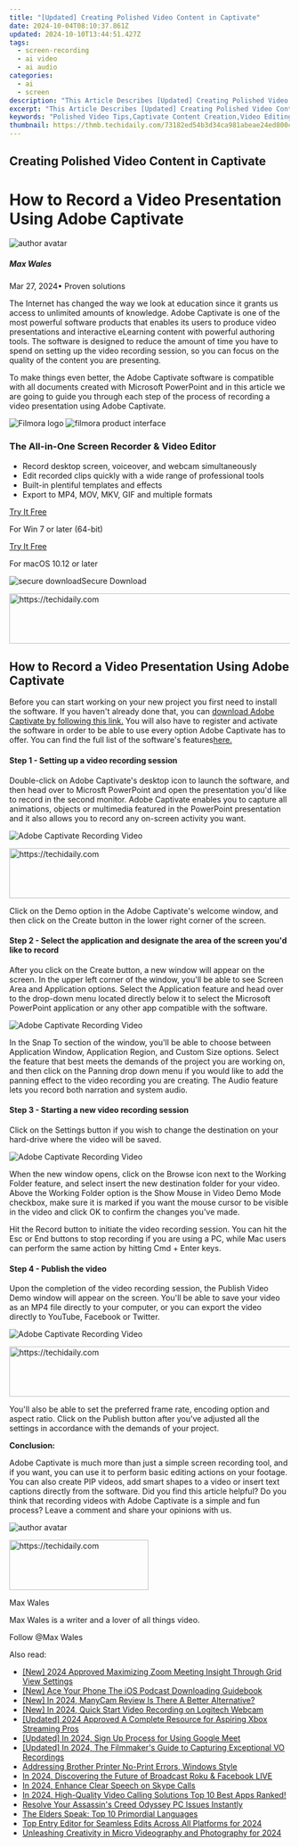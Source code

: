 ```yaml
---
title: "[Updated] Creating Polished Video Content in Captivate"
date: 2024-10-04T08:10:37.861Z
updated: 2024-10-10T13:44:51.427Z
tags: 
  - screen-recording
  - ai video
  - ai audio
categories: 
  - ai
  - screen
description: "This Article Describes [Updated] Creating Polished Video Content in Captivate"
excerpt: "This Article Describes [Updated] Creating Polished Video Content in Captivate"
keywords: "Polished Video Tips,Captivate Content Creation,Video Editing Basics,Professional Video Capture,Engaging Video Production,Content Polish Techniques,Captivate Storytelling"
thumbnail: https://thmb.techidaily.com/73182ed54b3d34ca981abeae24ed800ccc098d1b157cf1a2528e89d05cbc2979.jpg
---
```


## Creating Polished Video Content in Captivate

# How to Record a Video Presentation Using Adobe Captivate

![author avatar](https://images.wondershare.com/filmora/article-images/max-wales-author.jpg)

##### Max Wales

 Mar 27, 2024• Proven solutions

The Internet has changed the way we look at education since it grants us access to unlimited amounts of knowledge. Adobe Captivate is one of the most powerful software products that enables its users to produce video presentations and interactive eLearning content with powerful authoring tools. The software is designed to reduce the amount of time you have to spend on setting up the video recording session, so you can focus on the quality of the content you are presenting.

To make things even better, the Adobe Captivate software is compatible with all documents created with Microsoft PowerPoint and in this article we are going to guide you through each step of the process of recording a video presentation using Adobe Captivate.

![Filmora logo](https://images.wondershare.com/filmora/logo_icon/wondershare-filmora-logo-horizontal.png) ![filmora product interface](https://images.wondershare.com/filmora/images/common/filmora-product-banner.png)

### The All-in-One Screen Recorder & Video Editor

* Record desktop screen, voiceover, and webcam simultaneously
* Edit recorded clips quickly with a wide range of professional tools
* Built-in plentiful templates and effects
* Export to MP4, MOV, MKV, GIF and multiple formats

[Try It Free](https://tools.techidaily.com/wondershare/filmora/download/)

For Win 7 or later (64-bit)

[Try It Free](https://tools.techidaily.com/wondershare/filmora/download/)

For macOS 10.12 or later

![secure download](https://static.wondershare.com/images-filmora/images/common/securety.svg)Secure Download

<!-- affiliate ads begin -->
<a href="https://imp.i357552.net/c/5597632/1030129/11832" target="_top" id="1030129">
  <img src="//a.impactradius-go.com/display-ad/11832-1030129" border="0" alt="https://techidaily.com" width="720" height="90"/>
</a>
<img height="0" width="0" src="https://imp.i357552.net/i/5597632/1030129/11832" style="position:absolute;visibility:hidden;" border="0" />
<!-- affiliate ads end -->

## How to Record a Video Presentation Using Adobe Captivate

Before you can start working on your new project you first need to install the software. If you haven't already done that, you can [download Adobe Captivate by following this link.](https://www.adobe.com/products/captivate.html) You will also have to register and activate the software in order to be able to use every option Adobe Captivate has to offer. You can find the full list of the software's features[here.](https://www.adobe.com/products/captivate/features.html)

#### Step 1 - Setting up a video recording session

Double-click on Adobe Captivate's desktop icon to launch the software, and then head over to Microsft PowerPoint and open the presentation you'd like to record in the second monitor. Adobe Captivate enables you to capture all animations, objects or multimedia featured in the PowerPoint presentation and it also allows you to record any on-screen activity you want.

![ Adobe Captivate Recording Video ](https://images.wondershare.com/filmora/article-images/adobe-captivate-video-recording.jpg)

<!-- affiliate ads begin -->
<a href="https://appsumo.8odi.net/c/5597632/2049383/7443" target="_top" id="2049383">
  <img src="//a.impactradius-go.com/display-ad/7443-2049383" border="0" alt="https://techidaily.com" width="728" height="90"/>
</a>
<img height="0" width="0" src="https://appsumo.8odi.net/i/5597632/2049383/7443" style="position:absolute;visibility:hidden;" border="0" />
<!-- affiliate ads end -->

Click on the Demo option in the Adobe Captivate's welcome window, and then click on the Create button in the lower right corner of the screen.

#### Step 2 - Select the application and designate the area of the screen you'd like to record

After you click on the Create button, a new window will appear on the screen. In the upper left corner of the window, you'll be able to see Screen Area and Application options. Select the Application feature and head over to the drop-down menu located directly below it to select the Microsoft PowerPoint application or any other app compatible with the software.

![ Adobe Captivate Recording Video ](https://images.wondershare.com/filmora/article-images/adobe-captivate-video-recording-settings.jpg)

In the Snap To section of the window, you'll be able to choose between Application Window, Application Region, and Custom Size options. Select the feature that best meets the demands of the project you are working on, and then click on the Panning drop down menu if you would like to add the panning effect to the video recording you are creating. The Audio feature lets you record both narration and system audio.

#### Step 3 - Starting a new video recording session

Click on the Settings button if you wish to change the destination on your hard-drive where the video will be saved.

![ Adobe Captivate Recording Video ](https://images.wondershare.com/filmora/article-images/adobe-captivate-video-recording-start.jpg)

When the new window opens, click on the Browse icon next to the Working Folder feature, and select insert the new destination folder for your video. Above the Working Folder option is the Show Mouse in Video Demo Mode checkbox, make sure it is marked if you want the mouse cursor to be visible in the video and click OK to confirm the changes you've made.

Hit the Record button to initiate the video recording session. You can hit the Esc or End buttons to stop recording if you are using a PC, while Mac users can perform the same action by hitting Cmd + Enter keys.

#### Step 4 - Publish the video

Upon the completion of the video recording session, the Publish Video Demo window will appear on the screen. You'll be able to save your video as an MP4 file directly to your computer, or you can export the video directly to YouTube, Facebook or Twitter.

![ Adobe Captivate Recording Video ](https://images.wondershare.com/filmora/article-images/adobe-captivate-video-recording-post.jpg)

<!-- affiliate ads begin -->
<a href="https://appsumo.8odi.net/c/5597632/2068408/7443" target="_top" id="2068408">
  <img src="//a.impactradius-go.com/display-ad/7443-2068408" border="0" alt="https://techidaily.com" width="728" height="90"/>
</a>
<img height="0" width="0" src="https://appsumo.8odi.net/i/5597632/2068408/7443" style="position:absolute;visibility:hidden;" border="0" />
<!-- affiliate ads end -->

You'll also be able to set the preferred frame rate, encoding option and aspect ratio. Click on the Publish button after you've adjusted all the settings in accordance with the demands of your project.

**Conclusion:**

Adobe Captivate is much more than just a simple screen recording tool, and if you want, you can use it to perform basic editing actions on your footage. You can also create PIP videos, add smart shapes to a video or insert text captions directly from the software. Did you find this article helpful? Do you think that recording videos with Adobe Captivate is a simple and fun process? Leave a comment and share your opinions with us.

![author avatar](https://images.wondershare.com/filmora/article-images/max-wales-author.jpg)

<!-- affiliate ads begin -->
<a href="https://review-au.sjv.io/c/5597632/2098705/14409" target="_top" id="2098705">
  <img src="//a.impactradius-go.com/display-ad/14409-2098705" border="0" alt="https://techidaily.com" width="250" height="90"/>
</a>
<img height="0" width="0" src="https://review-au.sjv.io/i/5597632/2098705/14409" style="position:absolute;visibility:hidden;" border="0" />
<!-- affiliate ads end -->

Max Wales

Max Wales is a writer and a lover of all things video.

Follow @Max Wales

<ins class="adsbygoogle"
      style="display:block"
      data-ad-client="ca-pub-7571918770474297"
      data-ad-slot="8358498916"
      data-ad-format="auto"
      data-full-width-responsive="true"></ins>

<span class="atpl-alsoreadstyle">Also read:</span>
<div><ul>
<li><a href="https://screen-activity-recording.techidaily.com/new-2024-approved-maximizing-zoom-meeting-insight-through-grid-view-settings/"><u>[New] 2024 Approved Maximizing Zoom Meeting Insight Through Grid View Settings</u></a></li>
<li><a href="https://extra-resources.techidaily.com/new-ace-your-phone-the-ios-podcast-downloading-guidebook/"><u>[New] Ace Your Phone The iOS Podcast Downloading Guidebook</u></a></li>
<li><a href="https://screen-activity-recording.techidaily.com/new-in-2024-manycam-review-is-there-a-better-alternative/"><u>[New] In 2024, ManyCam Review Is There A Better Alternative?</u></a></li>
<li><a href="https://screen-video-capture.techidaily.com/new-in-2024-quick-start-video-recording-on-logitech-webcam/"><u>[New] In 2024, Quick Start Video Recording on Logitech Webcam</u></a></li>
<li><a href="https://screen-activity-recording.techidaily.com/updated-2024-approved-a-complete-resource-for-aspiring-xbox-streaming-pros/"><u>[Updated] 2024 Approved A Complete Resource for Aspiring Xbox Streaming Pros</u></a></li>
<li><a href="https://screen-activity-recording.techidaily.com/updated-in-2024-sign-up-process-for-using-google-meet/"><u>[Updated] In 2024, Sign Up Process for Using Google Meet</u></a></li>
<li><a href="https://screen-activity-recording.techidaily.com/updated-in-2024-the-filmmakers-guide-to-capturing-exceptional-vo-recordings/"><u>[Updated] In 2024, The Filmmaker's Guide to Capturing Exceptional VO Recordings</u></a></li>
<li><a href="https://printer-issues.techidaily.com/addressing-brother-printer-no-print-errors-windows-style/"><u>Addressing Brother Printer No-Print Errors, Windows Style</u></a></li>
<li><a href="https://facebook-videos.techidaily.com/in-2024-discovering-the-future-of-broadcast-roku-and-facebook-live/"><u>In 2024, Discovering the Future of Broadcast Roku & Facebook LIVE</u></a></li>
<li><a href="https://screen-activity-recording.techidaily.com/in-2024-enhance-clear-speech-on-skype-calls/"><u>In 2024, Enhance Clear Speech on Skype Calls</u></a></li>
<li><a href="https://screen-activity-recording.techidaily.com/1715860243638-in-2024-high-quality-video-calling-solutions-top-10-best-apps-ranked/"><u>In 2024, High-Quality Video Calling Solutions Top 10 Best Apps Ranked!</u></a></li>
<li><a href="https://win-answers.techidaily.com/1723009293532-resolve-your-assassins-creed-odyssey-pc-issues-instantly/"><u>Resolve Your Assassin's Creed Odyssey PC Issues Instantly</u></a></li>
<li><a href="https://mondly-stories.techidaily.com/the-elders-speak-top-10-primordial-languages/"><u>The Elders Speak: Top 10 Primordial Languages</u></a></li>
<li><a href="https://some-skills.techidaily.com/top-entry-editor-for-seamless-edits-across-all-platforms-for-2024/"><u>Top Entry Editor for Seamless Edits Across All Platforms for 2024</u></a></li>
<li><a href="https://some-guidance.techidaily.com/unleashing-creativity-in-micro-videography-and-photography-for-2024/"><u>Unleashing Creativity in Micro Videography and Photography for 2024</u></a></li>
</ul></div>

